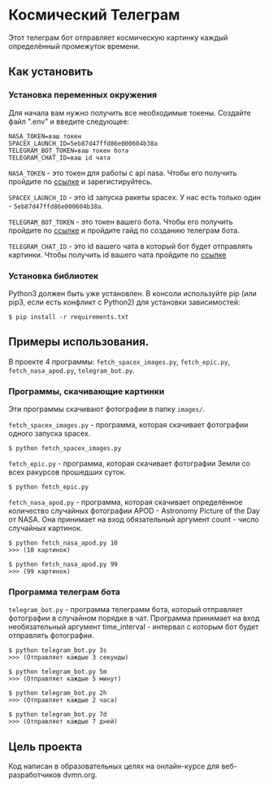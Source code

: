 # Космический Телеграм
Этот телеграм бот отправляет космическую картинку каждый определённый промежуток времени.
## Как установить
### Установка переменных окружения
Для начала вам нужно получить все необходимые токены. Создайте файл ".env" и введите следующее:
```
NASA_TOKEN=ваш токен
SPACEX_LAUNCH_ID=5eb87d47ffd86e000604b38a
TELEGRAM_BOT_TOKEN=ваш токен бота
TELEGRAM_CHAT_ID=ваш id чата
```
`NASA_TOKEN` - это токен для работы с api nasa. Чтобы его получить пройдите по [ссылке](https://api.nasa.gov/#apod) и зарегистируйтесь.

`SPACEX_LAUNCH_ID` - это id запуска ракеты spacex. У нас есть только один - `5eb87d47ffd86e000604b38a`.

`TELEGRAM_BOT_TOKEN` - это токен вашего бота. Чтобы его получить пройдите по [ссылке](https://tgfaq.ru/chto-takoe-token-bota.html) и пройдите гайд по созданию телеграм бота.

`TELEGRAM_CHAT_ID` - это id вашего чата в который бот будет отправлять картинки. Чтобы получить id вашего чата пройдите по [ссылке](https://lumpics.ru/how-find-out-chat-id-in-telegram/)
### Установка библиотек
Python3 должен быть уже установлен. В консоли используйте pip (или pip3, если есть конфликт с Python2) для установки зависимостей:
```
$ pip install -r requirements.txt
```
## Примеры использования.
В проекте 4 программы: `fetch_spacex_images.py`, `fetch_epic.py`, `fetch_nasa_apod.py`, `telegram_bot.py`.
### Программы, скачивающие картинки
Эти программы скачивают фотографии в папку `images/`.

`fetch_spacex_images.py` - программа, которая скачивает фотографии одного запуска spacex.
```
$ python fetch_spacex_images.py
```
`fetch_epic.py` - программа, которая скачивает фотографии Земли со всех ракурсов прошедших суток.
```
$ python fetch_epic.py
```
`fetch_nasa_apod.py` - программа, которая скачивает определённое количество случайных фотографии APOD - Astronomy Picture of the Day от NASA.
Она принимает на вход обязательный аргумент count - число случайных картинок.
```
$ python fetch_nasa_apod.py 10
>>> (10 картинок)
```
```
$ python fetch_nasa_apod.py 99
>>> (99 картинок)
```
### Программа телеграм бота
`telegram_bot.py` - программа телеграмм бота, который отправляет фотографии в случайном порядке в чат.
Программа принимает на вход необязательный аргумент time_interval - интервал с которым бот будет отправлять фотографии.
```
$ python telegram_bot.py 3s
>>> (Отправляет каждые 3 секунды)
```
```
$ python telegram_bot.py 5m
>>> (Отправляет каждые 5 минут)
```
```
$ python telegram_bot.py 2h
>>> (Отправляет каждые 2 часа)
```
```
$ python telegram_bot.py 7d
>>> (Отправляет каждые 7 дней)
```
## Цель проекта
Код написан в образовательных целях на онлайн-курсе для веб-разработчиков dvmn.org.